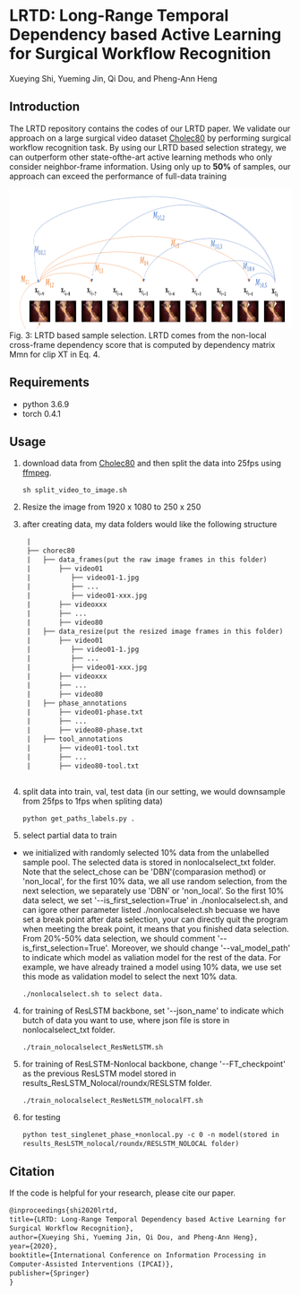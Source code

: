 # LRTD: Long-Range Temporal Dependency based Active Learning for Surgical Workflow Recognition
Xueying Shi, Yueming Jin, Qi Dou, and Pheng-Ann Heng
## Introduction
The LRTD repository contains the codes of our LRTD paper. We validate our approach on a large surgical video dataset [Cholec80](http://camma.u-strasbg.fr/datasets) by performing surgical workflow recognition task. By using our LRTD based selection strategy, we can outperform other state-ofthe-art active learning methods who only consider neighbor-frame information. Using only up to **50%** of samples, our approach can exceed the performance of full-data training
<td><img src="figure3.png" width=960 height=250></td>
    Fig. 3: LRTD based sample selection. LRTD comes from the non-local cross-frame dependency score that is computed by dependency matrix Mmn for clip XT in Eq. 4.

## Requirements
- python 3.6.9
- torch 0.4.1
## Usage

1.  download data from [Cholec80](http://camma.u-strasbg.fr/datasets) and then split the data into 25fps using [ffmpeg](https://www.johnvansickle.com/ffmpeg/). 
    ```
    sh split_video_to_image.sh
    ```
2.  Resize the image from 1920 x 1080 to 250 x 250
2.  after creating data, my data folders would like the following structure
    ```
     |
     ├── chorec80 
     |   ├── data_frames(put the raw image frames in this folder)
     |       ├── video01
     |          ├── video01-1.jpg
     |          ├── ...
     |          ├── video01-xxx.jpg
     |       ├── videoxxx
     |       ├── ...
     |       ├── video80
     |   ├── data_resize(put the resized image frames in this folder)	   
     |       ├── video01
     |          ├── video01-1.jpg
     |          ├── ...
     |          ├── video01-xxx.jpg
     |       ├── videoxxx
     |       ├── ...
     |       ├── video80
     |   ├── phase_annotations
     |       ├── video01-phase.txt
     |       ├── ...
     |       ├── video80-phase.txt
     |   ├── tool_annotations
     |       ├── video01-tool.txt
     |       ├── ...
     |       ├── video80-tool.txt
     

     ```
2.  split data into train, val, test data (in our setting, we would downsample from 25fps to 1fps when spliting data)
    ```
    python get_paths_labels.py .
    ```

3.  select partial data to train
- we initialized with randomly selected 10% data from the unlabelled sample pool. The selected data is stored in nonlocalselect_txt folder. Note that the select_chose can be 'DBN'(comparasion method) or 'non_local', for the first 10% data, we all use random selection, from the next selection, we separately use 'DBN' or 'non_local'. So the first 10% data select, we set '--is_first_selection=True' in ./nonlocalselect.sh, and can igore other parameter listed ./nonlocalselect.sh becuase we have set a break point after data selection, your can directly quit the program when meeting the break point, it means that you finished data selection. From 20%-50% data selection, we should comment '--is_first_selection=True'. Moreover, we should change '--val_model_path' to indicate which model as valiation model for the rest of the data. For example, we have already trained a model using 10% data, we use set this mode as validation model to select the next 10% data.
    ```
    ./nonlocalselect.sh to select data. 
    ```

4.  for training of ResLSTM backbone, set '--json_name' to indicate which butch of data you want to use, where json file is store in nonlocalselect_txt folder.
    ```
    ./train_nolocalselect_ResNetLSTM.sh
    ``` 

5.  for training of ResLSTM-Nonlocal backbone, change '--FT_checkpoint' as the previous ResLSTM model stored in results_ResLSTM_Nolocal/roundx/RESLSTM folder.
    ``` 
    ./train_nolocalselect_ResNetLSTM_nolocalFT.sh 
    ``` 

6.  for testing
    ```
    python test_singlenet_phase_+nonlocal.py -c 0 -n model(stored in results_ResLSTM_nolocal/roundx/RESLSTM_NOLOCAL folder)
    ```

## Citation
If the code is helpful for your research, please cite our paper.
```
@inproceedings{shi2020lrtd,
title={LRTD: Long-Range Temporal Dependency based Active Learning for Surgical Workflow Recognition},
author={Xueying Shi, Yueming Jin, Qi Dou, and Pheng-Ann Heng},
year={2020},
booktitle={International Conference on Information Processing in Computer-Assisted Interventions (IPCAI)},
publisher={Springer}
}
```
